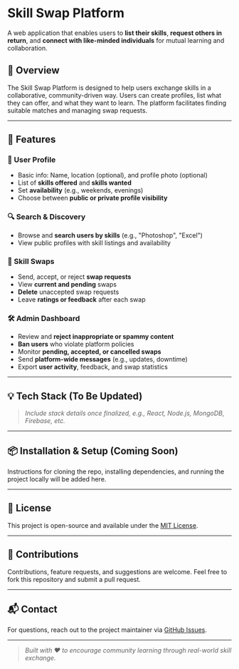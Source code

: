 # Skill Swap Platform

A web application that enables users to **list their skills**, **request others in return**, and **connect with like-minded individuals** for mutual learning and collaboration.

## 🚀 Overview

The Skill Swap Platform is designed to help users exchange skills in a collaborative, community-driven way. Users can create profiles, list what they can offer, and what they want to learn. The platform facilitates finding suitable matches and managing swap requests.

---

## 🧰 Features

### 👤 User Profile
- Basic info: Name, location (optional), and profile photo (optional)
- List of **skills offered** and **skills wanted**
- Set **availability** (e.g., weekends, evenings)
- Choose between **public or private profile visibility**

### 🔍 Search & Discovery
- Browse and **search users by skills** (e.g., "Photoshop", "Excel")
- View public profiles with skill listings and availability

### 🔁 Skill Swaps
- Send, accept, or reject **swap requests**
- View **current and pending** swaps
- **Delete** unaccepted swap requests
- Leave **ratings or feedback** after each swap

### 🛠 Admin Dashboard
- Review and **reject inappropriate or spammy content**
- **Ban users** who violate platform policies
- Monitor **pending, accepted, or cancelled swaps**
- Send **platform-wide messages** (e.g., updates, downtime)
- Export **user activity**, feedback, and swap statistics

---

## 💡 Tech Stack (To Be Updated)

> _Include stack details once finalized, e.g., React, Node.js, MongoDB, Firebase, etc._

---

## 📦 Installation & Setup (Coming Soon)

Instructions for cloning the repo, installing dependencies, and running the project locally will be added here.

---

## 📄 License

This project is open-source and available under the [MIT License](LICENSE).

---

## 🤝 Contributions

Contributions, feature requests, and suggestions are welcome. Feel free to fork this repository and submit a pull request.

---

## 📬 Contact

For questions, reach out to the project maintainer via [GitHub Issues](https://github.com/your-username/your-repo-name/issues).

---

> _Built with ❤️ to encourage community learning through real-world skill exchange._
